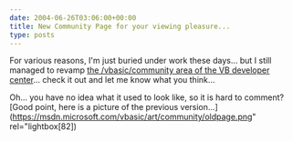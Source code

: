 ```yaml
---
date: 2004-06-26T03:06:00+00:00
title: New Community Page for your viewing pleasure...
type: posts
---
```

For various reasons, I'm just buried under work these days... but I still managed to revamp [the /vbasic/community area of the VB developer center](https://msdn.microsoft.com/vbasic/community)... check it out and let me know what you think...

Oh... you have no idea what it used to look like, so it is hard to comment? [Good point, here is a picture of the previous version...](https://msdn.microsoft.com/vbasic/art/community/oldpage.png" rel="lightbox[82])
